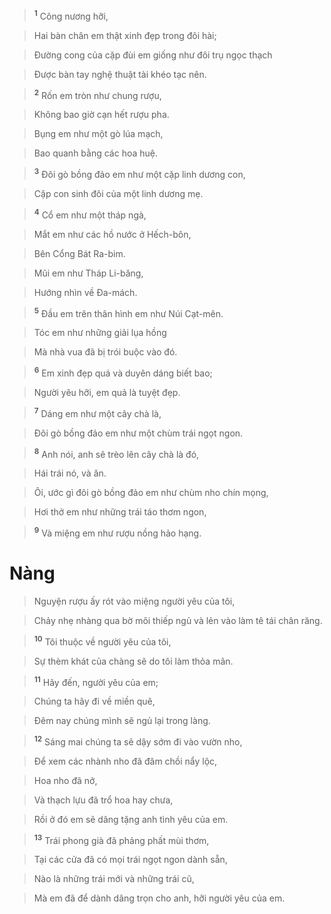 
> <sup><b>1</b></sup> Công nương hỡi,
>


> Hai bàn chân em thật xinh đẹp trong đôi hài;
>


> Đường cong của cặp đùi em giống như đôi trụ ngọc thạch
>


> Được bàn tay nghệ thuật tài khéo tạc nên.
>


> <sup><b>2</b></sup> Rốn em tròn như chung rượu,
>


> Không bao giờ cạn hết rượu pha.
>


> Bụng em như một gò lúa mạch,
>


> Bao quanh bằng các hoa huệ.
>


> <sup><b>3</b></sup> Đôi gò bồng đảo em như một cặp linh dương con,
>


> Cặp con sinh đôi của một linh dương mẹ.
>


> <sup><b>4</b></sup> Cổ em như một tháp ngà,
>


> Mắt em như các hồ nước ở Hếch-bôn,
>


> Bên Cổng Bát Ra-bim.
>


> Mũi em như Tháp Li-băng,
>


> Hướng nhìn về Đa-mách.
>


> <sup><b>5</b></sup> Đầu em trên thân hình em như Núi Cạt-mên.
>


> Tóc em như những giải lụa hồng
>


> Mà nhà vua đã bị trói buộc vào đó.
>


> <sup><b>6</b></sup> Em xinh đẹp quá và duyên dáng biết bao;
>


> Người yêu hỡi, em quả là tuyệt đẹp.
>


> <sup><b>7</b></sup> Dáng em như một cây chà là,
>


> Đôi gò bồng đảo em như một chùm trái ngọt ngon.
>


> <sup><b>8</b></sup> Anh nói, anh sẽ trèo lên cây chà là đó,
>


> Hái trái nó, và ăn.
>


> Ôi, ước gì đôi gò bồng đảo em như chùm nho chín mọng,
>


> Hơi thở em như những trái táo thơm ngon,
>


> <sup><b>9</b></sup> Và miệng em như rượu nồng hảo hạng.
>

# Nàng

> Nguyện rượu ấy rót vào miệng người yêu của tôi,
>


> Chảy nhẹ nhàng qua bờ môi thiếp ngủ và lẻn vào làm tê tái chân răng.
>


> <sup><b>10</b></sup> Tôi thuộc về người yêu của tôi,
>


> Sự thèm khát của chàng sẽ do tôi làm thỏa mãn.
>


> <sup><b>11</b></sup> Hãy đến, người yêu của em;
>


> Chúng ta hãy đi về miền quê,
>


> Đêm nay chúng mình sẽ ngủ lại trong làng.
>


> <sup><b>12</b></sup> Sáng mai chúng ta sẽ dậy sớm đi vào vườn nho,
>


> Để xem các nhành nho đã đâm chồi nẩy lộc,
>


> Hoa nho đã nở,
>


> Và thạch lựu đã trổ hoa hay chưa,
>


> Rồi ở đó em sẽ dâng tặng anh tình yêu của em.
>


> <sup><b>13</b></sup> Trái phong già đã phảng phất mùi thơm,
>


> Tại các cửa đã có mọi trái ngọt ngon dành sẵn,
>


> Nào là những trái mới và những trái cũ,
>


> Mà em đã để dành dâng trọn cho anh, hỡi người yêu của em.
>

